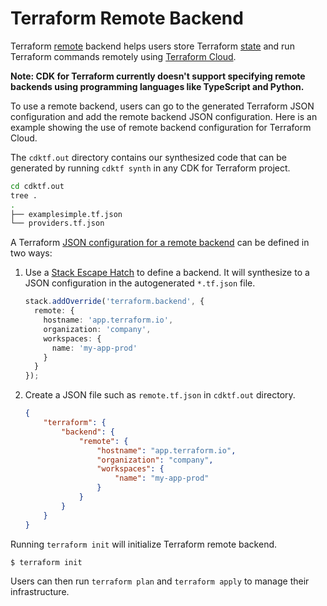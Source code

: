 # Terraform Remote Backend

Terraform [remote](https://www.terraform.io/docs/backends/types/remote.html) backend helps users
store Terraform [state](https://www.terraform.io/docs/state/index.html) and run Terraform commands
remotely using [Terraform Cloud](https://www.terraform.io/docs/cloud/index.html).

**Note: CDK for Terraform currently doesn't support specifying remote backends using programming
languages like TypeScript and Python.**

To use a remote backend, users can go to the generated Terraform JSON configuration and add the
remote backend JSON configuration. Here is an example showing the use of remote backend configuration
for Terraform Cloud.

The `cdktf.out` directory contains our synthesized code that can be generated by running `cdktf synth` in
any CDK for Terraform project.

```bash
cd cdktf.out
tree .
.
├── examplesimple.tf.json
└── providers.tf.json
```

A Terraform [JSON configuration for a remote backend](https://www.terraform.io/docs/configuration/syntax-json.html#terraform-blocks)
can be defined in two ways:

1. Use a [Stack Escape Hatch](./escape-hatch.md) to define a backend. It will synthesize
   to a JSON configuration in the autogenerated `*.tf.json` file.
   ```typescript
   stack.addOverride('terraform.backend', {
     remote: {
       hostname: 'app.terraform.io',
       organization: 'company',
       workspaces: {
         name: 'my-app-prod'
       }
     }
   });
   ```

2. Create a JSON file such as `remote.tf.json` in `cdktf.out` directory.
   ```json
   {
       "terraform": {
           "backend": {
               "remote": {
                   "hostname": "app.terraform.io",
                   "organization": "company",
                   "workspaces": {
                       "name": "my-app-prod"
                   }
               }
           }
       }
   }
   ```

Running `terraform init` will initialize Terraform remote backend.

```shell
$ terraform init
```

Users can then run `terraform plan` and `terraform apply` to manage their infrastructure.
